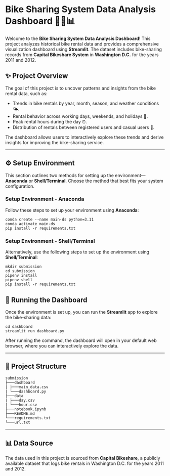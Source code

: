 # Bike Sharing System Data Analysis Dashboard 🚴‍♂️📊

Welcome to the **Bike Sharing System Data Analysis Dashboard**! This project analyzes historical bike rental data and provides a comprehensive visualization dashboard using **Streamlit**. The dataset includes bike-sharing records from **Capital Bikeshare System** in **Washington D.C.** for the years 2011 and 2012.

## ✨ Project Overview
The goal of this project is to uncover patterns and insights from the bike rental data, such as:
- Trends in bike rentals by year, month, season, and weather conditions 🌤️.
- Rental behavior across working days, weekends, and holidays 📅.
- Peak rental hours during the day ⏰.
- Distribution of rentals between registered users and casual users 👥.

The dashboard allows users to interactively explore these trends and derive insights for improving the bike-sharing service.

---

## ⚙️ Setup Environment

This section outlines two methods for setting up the environment—**Anaconda** or **Shell/Terminal**. Choose the method that best fits your system configuration.

### Setup Environment - Anaconda

Follow these steps to set up your environment using **Anaconda**:
```
conda create --name main-ds python=3.11
conda activate main-ds
pip install -r requirements.txt
```

### Setup Environment - Shell/Terminal

Alternatively, use the following steps to set up the environment using **Shell/Terminal**:
```
mkdir submission
cd submission
pipenv install
pipenv shell
pip install -r requirements.txt
```

## 🚀 Running the Dashboard

Once the environment is set up, you can run the **Streamlit** app to explore the bike-sharing data:
```
cd dashboard
streamlit run dashboard.py
```

After running the command, the dashboard will open in your default web browser, where you can interactively explore the data.

---

## 📁 Project Structure
```
submission
├───dashboard
| ├───main_data.csv
| └───dashboard.py
├───data
| ├───day.csv
| └───hour.csv
├───notebook.ipynb
├───README.md
└───requirements.txt
└───url.txt
```

---

## 📊 Data Source
The data used in this project is sourced from **Capital Bikeshare**, a publicly available dataset that logs bike rentals in Washington D.C. for the years 2011 and 2012.
